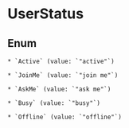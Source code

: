 
# UserStatus

## Enum


    * `Active` (value: `"active"`)

    * `JoinMe` (value: `"join me"`)

    * `AskMe` (value: `"ask me"`)

    * `Busy` (value: `"busy"`)

    * `Offline` (value: `"offline"`)




